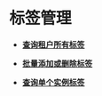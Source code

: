 # 标签管理<a name="dcs-api-190815001"></a>

-   **[查询租户所有标签](查询租户所有标签1.md)**  

-   **[批量添加或删除标签](批量添加或删除标签1.md)**  

-   **[查询单个实例标签](查询单个实例标签1.md)**  


